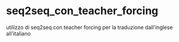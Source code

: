 # seq2seq_con_teacher_forcing
 utilizzo di seq2seq con teacher forcing per la traduzione dall'inglese all'italiano
